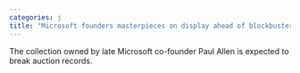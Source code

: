```yaml
---
categories: j
title: "Microsoft founders masterpieces on display ahead of blockbuster 1bn auction"
---
```

The collection owned by late Microsoft co-founder Paul Allen is expected to break auction records.